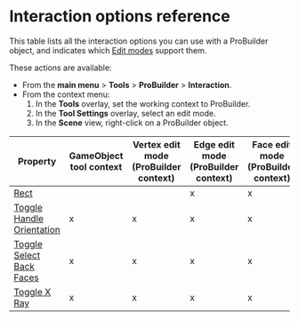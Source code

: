 # Interaction options reference

This table lists all the interaction options you can use with a ProBuilder object, and indicates which [Edit modes](modes.md) support them. 

These actions are available:

* From the **main menu** > **Tools** > **ProBuilder** > **Interaction**.
* From the context menu: 
    1. In the **Tools** overlay, set the working context to ProBuilder. 
    1. In the **Tool Settings** overlay, select an edit mode.
    1. In the **Scene** view, right-click on a ProBuilder object.

| **Property** | **GameObject tool context** | **Vertex edit mode (ProBuilder context)** | **Edge edit mode (ProBuilder context)** | **Face edit mode (ProBuilder context)** |
| ---- | ---- | ---- | ---- | ---- |
| [Rect](Selection_Rect_Intersect.md) | | | x | x |
| [Toggle Handle Orientation](HandleAlign.md) | x | x | x | x |
| [Toggle Select Back Faces](Selection_SelectHidden.md) | x | x | x | x |
| [Toggle X Ray](Toggle_X_Ray.md) | x | x | x  | x |